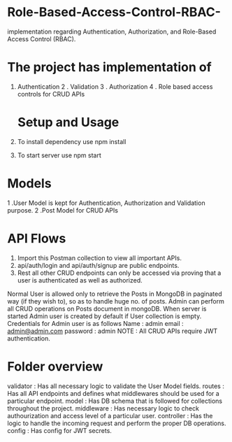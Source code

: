 # Role-Based-Access-Control-RBAC-
 implementation   regarding Authentication, Authorization, and Role-Based Access Control (RBAC). 
# The project has implementation of 
1. Authentication
2 . Validation
3 . Authorization
4 . Role based access controls for CRUD APIs
   # Setup and Usage

1. To install dependency use npm install
2.  To start server use npm start

# Models
1 .User Model is kept for Authentication, Authorization and Validation purpose.
2 .Post Model for CRUD APIs

# API Flows
1. Import this Postman collection to view all important APIs.
2. api/auth/login and api/auth/signup are public endpoints.
3. Rest all other CRUD endpoints can only be accessed via proving that a user is authenticated as well as authorized.

Normal User is allowed only to retrieve the Posts in MongoDB in paginated way (if they wish to), so as to handle huge no. of posts.
Admin can perform all CRUD operations on Posts document in mongoDB. When server is started Admin user is created by default if User collection is empty. Credentials for Admin user is as follows
Name : admin
email : admin@admin.com
password : admin
NOTE : All CRUD APIs require JWT authentication.
# Folder overview
validator : Has all necessary logic to validate the User Model fields.
routes : Has all API endpoints and defines what middlewares should be used for a particular endpoint.
model : Has DB schema that is followed for collections throughout the project.
middleware : Has necessary logic to check authourization and access level of a particular user.
controller : Has the logic to handle the incoming request and perform the proper DB operations.
config : Has config for JWT secrets.
